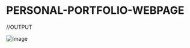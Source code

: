 # PERSONAL-PORTFOLIO-WEBPAGE


//OUTPUT

![Image](https://github.com/user-attachments/assets/3a9db8e9-f969-4046-9a44-38fdf9edb0f5)

